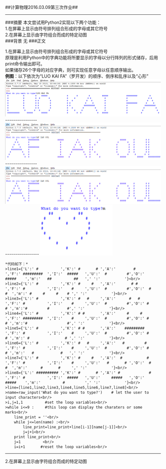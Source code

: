 ##计算物理2016.03.09第三次作业##

----------------

###摘要
本文尝试用Python2实现以下两个功能：<br/>
1.在屏幕上显示由符号排列组合形成的字母或其它符号<br/>
2.在屏幕上显示由字符组合而成的特定动图<br/>
###背景
无
###正文

1.在屏幕上显示由符号排列组合形成的字母或其它符号<br/>
    原理是利用Python中的字典功能将所要显示的字母以分行阵列的形式储存，后用print命令输出即可。<br/>
    如果储存26个字母的对应字典，则可实现任意字母以任意顺序输出。<br/>
    **例图**：以下依次为“LUO KAI FA”（罗开发）的顺序、倒序和乱序以及“心形”<br/>
    ![正序](https://raw.githubusercontent.com/luokaifa-whu/computationalphysics_N2014301580293/master/%E6%AD%A3%E5%BA%8F.png)<br/>
    ----------------
    ![逆序](https://raw.githubusercontent.com/luokaifa-whu/computationalphysics_N2014301580293/master/%E9%80%86%E5%BA%8F.png)<br/>
    ----------------
    ![乱序](https://raw.githubusercontent.com/luokaifa-whu/computationalphysics_N2014301580293/master/%E9%80%86%E5%BA%8F.png)
    -----------------
    ![心形](https://raw.githubusercontent.com/luokaifa-whu/computationalphysics_N2014301580293/master/%E5%BF%83%E5%BD%A2.png)<br/>
    
    *代码如下：*
    >line1={'L':' #          ','K':' #       # ','A':'        #        ','F':' #########  ','I':'  #####   ','U':'  #         #','O':'    #####    ','m':'   ##          ##   ',' ':'           '}<br/>
    >line2={'L':' #          ','K':' #     #   ','A':'       # #       ','F':' #          ','I':'    #     ','U':'  #         #','O':'  #       #  ','m':' #     #     #    # ',' ':'           '}<br/>
    >line3={'L':' #          ','K':' #   #     ','A':'      #   #      ','F':' #          ','I':'    #     ','U':'  #         #','O':' #         # ','m':'#         #        #',' ':'           '}<br/>
    >line4={'L':' #          ','K':' # #       ','A':'     #     #     ','F':' #########  ','I':'    #     ','U':'  #         #','O':' #         # ','m':'#                  #',' ':'           '}<br/>
    >line5={'L':' #          ','K':' # #       ','A':'    #########    ','F':' #          ','I':'    #     ','U':'  #         #','O':' #         # ','m':' #                # ',' ':'           '}<br/>
    >line6={'L':' #          ','K':' #   #     ','A':'   #         #   ','F':' #          ','I':'    #     ','U':'  #         #','O':' #         # ','m':'   #            #   ',' ':'           '}<br/>
    >line7={'L':' #          ','K':' #     #   ','A':'  #           #  ','F':' #          ','I':'    #     ','U':'   #       # ','O':'  #       #  ','m':'      #       #     ',' ':'           '}<br/>
    >line8={'L':' ########## ','K':' #       # ','A':' #             # ','F':' #          ','I':'  #####   ','U':'     #####   ','O':'    #####    ','m':'          #         ',' ':'           '}<br/>
    >line=[line1,line2,line3,line4,line5,line6,line7,line8]<br/>
    >name=raw_input('What do you want to type?')    # let the user to input characters<br/>
    >i,j=1,1          #set the loop variables<br/>
    >while i<=9 :     #this loop can display the charaters or some marks<br/>
        line_print = ''<br/>
        while j<=len(name) :<br/>
            line_print=line_print+line[i-1][name[j-1]]<br/>
            j=j+1<br/>
        print line_print<br/>
        j=1          <br/>
        i=i+1       #reset the loop variables<br/>
    
------------------------------
2.在屏幕上显示由字符组合而成的特定动图

